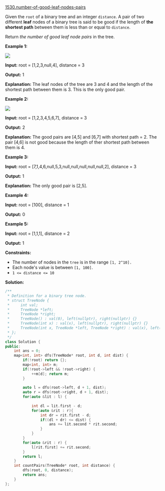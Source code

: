 [1530.number-of-good-leaf-nodes-pairs](https://leetcode.com/problems/number-of-good-leaf-nodes-pairs/)  

Given the `root` of a binary tree and an integer `distance`. A pair of two different **leaf** nodes of a binary tree is said to be good if the length of **the shortest path** between them is less than or equal to `distance`.

Return _the number of good leaf node pairs_ in the tree.

**Example 1:**

![](https://assets.leetcode.com/uploads/2020/07/09/e1.jpg)

  
**Input:** root = \[1,2,3,null,4\], distance = 3
  
**Output:** 1
  
**Explanation:** The leaf nodes of the tree are 3 and 4 and the length of the shortest path between them is 3. This is the only good pair.
  

**Example 2:**

![](https://assets.leetcode.com/uploads/2020/07/09/e2.jpg)

  
**Input:** root = \[1,2,3,4,5,6,7\], distance = 3
  
**Output:** 2
  
**Explanation:** The good pairs are \[4,5\] and \[6,7\] with shortest path = 2. The pair \[4,6\] is not good because the length of ther shortest path between them is 4.
  

**Example 3:**

  
**Input:** root = \[7,1,4,6,null,5,3,null,null,null,null,null,2\], distance = 3
  
**Output:** 1
  
**Explanation:** The only good pair is \[2,5\].
  

**Example 4:**

  
**Input:** root = \[100\], distance = 1
  
**Output:** 0
  

**Example 5:**

  
**Input:** root = \[1,1,1\], distance = 2
  
**Output:** 1
  

**Constraints:**

*   The number of nodes in the `tree` is in the range `[1, 2^10].`
*   Each node's value is between `[1, 100]`.
*   `1 <= distance <= 10`  



**Solution:**  

```cpp
/**
 * Definition for a binary tree node.
 * struct TreeNode {
 *     int val;
 *     TreeNode *left;
 *     TreeNode *right;
 *     TreeNode() : val(0), left(nullptr), right(nullptr) {}
 *     TreeNode(int x) : val(x), left(nullptr), right(nullptr) {}
 *     TreeNode(int x, TreeNode *left, TreeNode *right) : val(x), left(left), right(right) {}
 * };
 */
class Solution {
public:
    int ans = 0;
    map<int, int> dfs(TreeNode* root, int d, int dist) {
        if(!root) return {};
        map<int, int> m;
        if(!root->left && !root->right) {
            ++m[d]; return m;
        }
        
        auto l = dfs(root->left, d + 1, dist);
        auto r = dfs(root->right, d + 1, dist);
        for(auto &lit : l) {
            
            int dl = lit.first - d;
            for(auto &rit : r){
                int dr = rit.first - d;
                if((dl + dr) <= dist) {
                    ans += lit.second * rit.second;
                }
            }
        }
        for(auto &rit : r) {
            l[rit.first] += rit.second;
        }
        return l;
    }
    int countPairs(TreeNode* root, int distance) {
        dfs(root, 0, distance);
        return ans;
    }
};
```
      